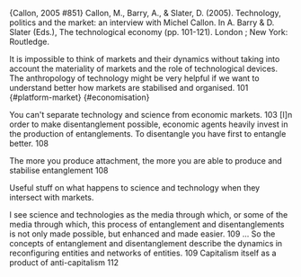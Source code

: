 ﻿{Callon, 2005 #851}
Callon, M., Barry, A., & Slater, D. (2005). Technology, politics and the market: an interview with Michel Callon. In A. Barry & D. Slater (Eds.), The technological economy (pp. 101-121). London ; New York: Routledge.

It is impossible to think of markets and their dynamics without taking into account the materiality of markets and the role of technological devices. The anthropology of technology might be very helpful if we want to understand better how markets are stabilised and organised. 101 {#platform-market} {#economisation}

You can't separate technology and science from economic markets. 103
[I]n order to make disentanglement possible, economic agents heavily invest in the production of entanglements. To disentangle you have first to entangle better. 108

The more you produce attachment, the more you are able to produce and stabilise entanglement 108

Useful stuff on what happens to science and technology when they intersect with markets.

I see science and technologies as the media through which, or some of the media through which, this process of entanglement and disentanglements is not only made possible, but enhanced and made easier. 109  ... So the concepts of entanglement and disentanglement describe the dynamics in reconfiguring entities and networks of entities. 109
Capitalism itself as a product of anti-capitalism 112
